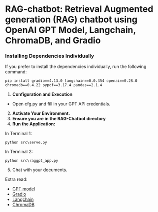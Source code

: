 # RAG-chatbot: Retrieval Augmented generation (RAG) chatbot using OpenAI GPT Model, Langchain, ChromaDB, and Gradio

### Installing Dependencies Individually
If you prefer to install the dependencies individually, run the following command:

```
pip install gradio==4.13.0 langchain==0.0.354 openai==0.28.0 chromadb==0.4.22 pypdf==3.17.4 pandas==2.1.4
```

1. **Configuration and Execution**
* Open cfg.py and fill in your GPT API credentials.

2. **Activate Your Environment.**
3. **Ensure you are in the RAG-Chatbot directory**
4. **Run the Application:**

In Terminal 1:
```
python src\serve.py
```

In Terminal 2:
```
python src\raggpt_app.py
```
5. Chat with your documents.


Extra read:
- [GPT model](https://platform.openai.com/docs/models/overview) 
- [Gradio](https://www.gradio.app/guides/quickstart)
- [Langchain](https://python.langchain.com/docs/get_started/quickstart)
- [ChromaDB](https://www.trychroma.com/)